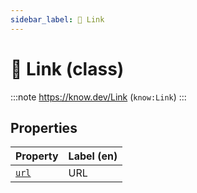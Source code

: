 ```yaml
---
sidebar_label: 🔗 Link
---
```


# 🔗 Link (class)

:::note
https://know.dev/Link
(`know:Link`)
:::

## Properties

| Property          | Label (en)     |
| ----------------- | -------------- |
| [`url`]           | URL            |

[`url`]: /url
